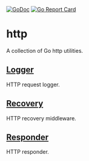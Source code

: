 [![GoDoc](https://godoc.org/github.com/kpurdon/http?status.svg)](http://godoc.org/github.com/kpurdon/http) [![Go Report Card](https://goreportcard.com/badge/github.com/kpurdon/http)](https://goreportcard.com/report/github.com/kpurdon/http)

# http

A collection of Go http utilities.

## [Logger](https://godoc.org/github.com/kpurdon/http/logger)

HTTP request logger.

## [Recovery](https://godoc.org/github.com/kpurdon/http/recovery)

HTTP recovery middleware.

## [Responder](https://godoc.org/github.com/kpurdon/http/responder)

HTTP responder.
